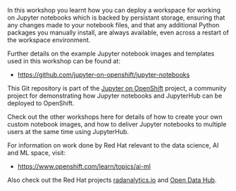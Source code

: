 In this workshop you learnt how you can deploy a workspace for working on Jupyter notebooks which is backed by persistant storage, ensuring that any changes made to your notebook files, and that any additional Python packages you manually install, are always available, even across a restart of the workspace environment.

Further details on the example Jupyter notebook images and templates used in this workshop can be found at:

* https://github.com/jupyter-on-openshift/jupyter-notebooks

This Git repository is part of the [Jupyter on OpenShift](https://github.com/jupyter-on-openshift) project, a community project for demonstrating how Jupyter notebooks and JupyterHub can be deployed to OpenShift.

Check out the other workshops here for details of how to create your own custom notebook images, and how to deliver Jupyter notebooks to multiple users at the same time using JupyterHub.

For information on work done by Red Hat relevant to the data science, AI and ML space, visit:

* https://www.openshift.com/learn/topics/ai-ml

Also check out the Red Hat projects [radanalytics.io](https://radanalytics.io/) and [Open Data Hub](https://opendatahub.io/).
